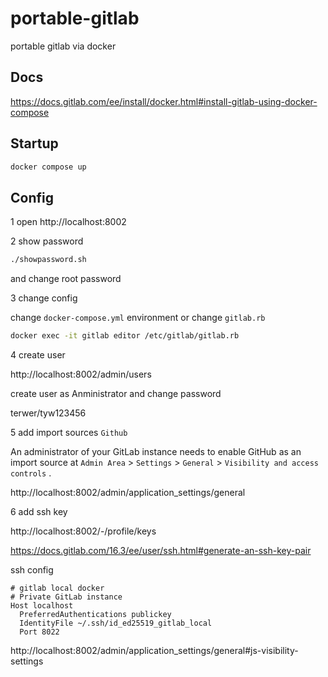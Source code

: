 # portable-gitlab
portable gitlab via docker

## Docs

https://docs.gitlab.com/ee/install/docker.html#install-gitlab-using-docker-compose

## Startup

```bash
docker compose up
```

## Config

1 open http://localhost:8002

2 show password

  ```bash
  ./showpassword.sh
  ```

 and change root password

3 change config

  change `docker-compose.yml` environment or change `gitlab.rb`

  ```bash
  docker exec -it gitlab editor /etc/gitlab/gitlab.rb
  ```

4 create user

  http://localhost:8002/admin/users

  create user as Anministrator and change password

  terwer/tyw123456

5 add import sources `Github`

  An administrator of your GitLab instance needs to enable GitHub as an import source at `Admin Area` > `Settings` > `General` > `Visibility and access controls` .

  http://localhost:8002/admin/application_settings/general

6 add ssh key 

  http://localhost:8002/-/profile/keys

  https://docs.gitlab.com/16.3/ee/user/ssh.html#generate-an-ssh-key-pair

  ssh config

  ```
  # gitlab local docker
  # Private GitLab instance
  Host localhost
    PreferredAuthentications publickey
    IdentityFile ~/.ssh/id_ed25519_gitlab_local
    Port 8022
  ```

  http://localhost:8002/admin/application_settings/general#js-visibility-settings
